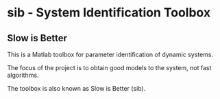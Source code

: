 sib - System Identification Toolbox 
====================================

Slow is Better
--------------

This is a Matlab toolbox for parameter identification of dynamic systems.

The focus of the project is to obtain good models to the system, not fast algorithms.

The toolbox is also known as Slow is Better (sib).
